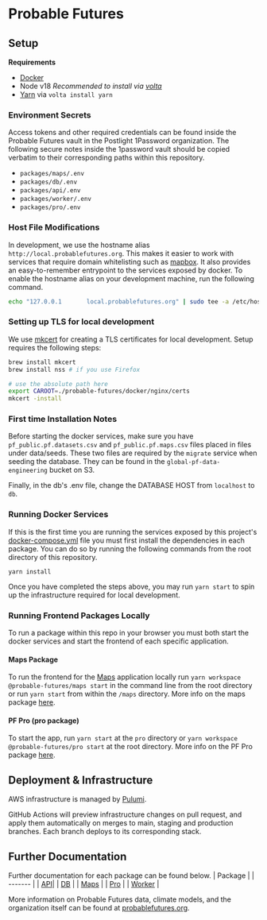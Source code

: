 # Probable Futures

## Setup

**Requirements**

- [Docker](https://docs.docker.com/docker-for-mac/install/)
- Node v18 _Recommended to install via [volta](https://volta.sh/)_
- [Yarn](https://yarnpkg.com/lang/en/) via `volta install yarn`

### Environment Secrets

Access tokens and other required credentials can be found inside the Probable Futures vault in the Postlight 1Password organization. The following secure notes inside the 1password vault should be copied verbatim to their corresponding paths within this repository.

- `packages/maps/.env`
- `packages/db/.env`
- `packages/api/.env`
- `packages/worker/.env`
- `packages/pro/.env`

### Host File Modifications

In development, we use the hostname alias `http://local.probablefutures.org`. This makes it easier to work with services that require domain whitelisting such as [mapbox](https://www.mapbox.com/). It also provides an easy-to-remember entrypoint to the services exposed by docker. To enable the hostname alias on your development machine, run the following command.

```sh
echo "127.0.0.1       local.probablefutures.org" | sudo tee -a /etc/hosts
```

### Setting up TLS for local development

We use [mkcert](https://github.com/FiloSottile/mkcert) for creating a TLS certificates for local development.
Setup requires the following steps:

```sh
brew install mkcert
brew install nss # if you use Firefox

# use the absolute path here
export CAROOT=./probable-futures/docker/nginx/certs
mkcert -install
```

### First time Installation Notes

Before starting the docker services, make sure you have `pf_public.pf.datasets.csv` and `pf_public.pf.maps.csv` files placed in files under data/seeds. These two files are required by the `migrate` service when seeding the database. They can be found in the `global-pf-data-engineering` bucket on S3.

Finally, in the db's .env file, change the DATABASE HOST from `localhost` to `db`.

### Running Docker Services

If this is the first time you are running the services exposed by this project's [docker-compose.yml](./docker-compose.yml) file you must first install the dependencies in each package. You can do so by running the following commands from the root directory of this repository.

```
yarn install
```

Once you have completed the steps above, you may run `yarn start` to spin up the infrastructure required for local development.

### Running Frontend Packages Locally

To run a package within this repo in your browser you must both start the docker services and start the frontend of each specific application.

#### Maps Package

To run the frontend for the [Maps](https://probablefutures.org/maps/) application locally run `yarn workspace @probable-futures/maps start` in the command line from the root directory or run `yarn start` from within the `/maps` directory. More info on the maps package [here](/packages/maps/readme.md).

#### PF Pro (pro package)

To start the app, run `yarn start` at the `pro` directory or `yarn workspace @probable-futures/pro start` at the root directory. More info on the PF Pro package [here](/packages/pro/readme.md).

## Deployment & Infrastructure

AWS infrastructure is managed by [Pulumi](https://www.pulumi.com/).

GitHub Actions will preview infrastructure changes on pull request, and apply
them automatically on merges to main, staging and production branches. Each branch deploys to its corresponding stack.

## Further Documentation

Further documentation for each package can be found below.
| Package |
| ------- |
| [API](/packages/api/readme.md)|
| [DB](/packages/db/readme.md) |
| [Maps](/packages/maps/readme.md) |
| [Pro](/packages/pro/readme.md) |
| [Worker](/packages/worker/readme.md) |

More information on Probable Futures data, climate models, and the organization itself can be found at [probablefutures.org](https://probablefutures.org/).
